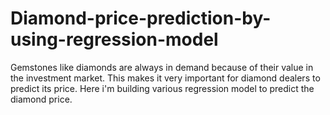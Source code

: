 # Diamond-price-prediction-by-using-regression-model
Gemstones like diamonds are always in demand because of their value in the investment market. This makes it very important for diamond dealers to predict its price. 
Here i'm building various regression model to predict the diamond price. 
